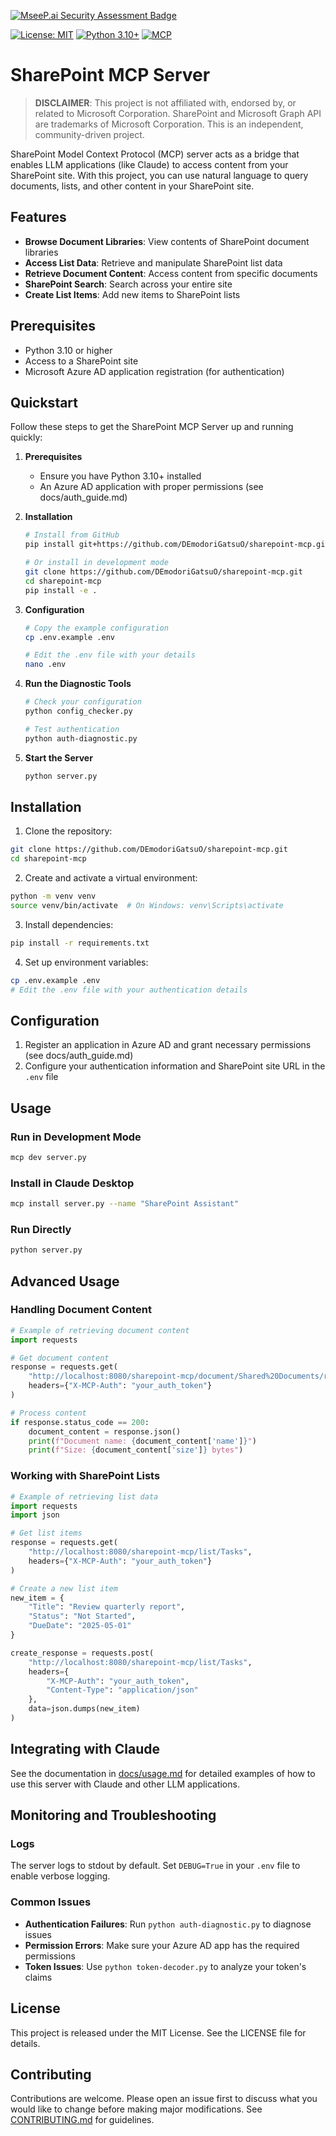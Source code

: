 [![MseeP.ai Security Assessment Badge](https://mseep.net/pr/demodorigatsuo-sharepoint-mcp-badge.png)](https://mseep.ai/app/demodorigatsuo-sharepoint-mcp)

[![License: MIT](https://img.shields.io/badge/License-MIT-yellow.svg)](https://opensource.org/licenses/MIT)
[![Python 3.10+](https://img.shields.io/badge/Python-3.10+-blue.svg)](https://www.python.org/downloads/)
[![MCP](https://img.shields.io/badge/MCP-Compatible-green.svg)](https://docs.anthropic.com/claude/docs/model-context-protocol)
# SharePoint MCP Server

> **DISCLAIMER**: This project is not affiliated with, endorsed by, or related to Microsoft Corporation. SharePoint and Microsoft Graph API are trademarks of Microsoft Corporation. This is an independent, community-driven project.

SharePoint Model Context Protocol (MCP) server acts as a bridge that enables LLM applications (like Claude) to access content from your SharePoint site. With this project, you can use natural language to query documents, lists, and other content in your SharePoint site.

## Features

- **Browse Document Libraries**: View contents of SharePoint document libraries
- **Access List Data**: Retrieve and manipulate SharePoint list data
- **Retrieve Document Content**: Access content from specific documents
- **SharePoint Search**: Search across your entire site
- **Create List Items**: Add new items to SharePoint lists

## Prerequisites

- Python 3.10 or higher
- Access to a SharePoint site
- Microsoft Azure AD application registration (for authentication)

## Quickstart

Follow these steps to get the SharePoint MCP Server up and running quickly:

1. **Prerequisites**
   - Ensure you have Python 3.10+ installed
   - An Azure AD application with proper permissions (see docs/auth_guide.md)

2. **Installation**
   ```bash
   # Install from GitHub
   pip install git+https://github.com/DEmodoriGatsuO/sharepoint-mcp.git

   # Or install in development mode
   git clone https://github.com/DEmodoriGatsuO/sharepoint-mcp.git
   cd sharepoint-mcp
   pip install -e .
   ```

3. **Configuration**
   ```bash
   # Copy the example configuration
   cp .env.example .env
   
   # Edit the .env file with your details
   nano .env
   ```

4. **Run the Diagnostic Tools**
   ```bash
   # Check your configuration
   python config_checker.py
   
   # Test authentication
   python auth-diagnostic.py
   ```

5. **Start the Server**
   ```bash
   python server.py
   ```

## Installation

1. Clone the repository:

```bash
git clone https://github.com/DEmodoriGatsuO/sharepoint-mcp.git
cd sharepoint-mcp
```

2. Create and activate a virtual environment:

```bash
python -m venv venv
source venv/bin/activate  # On Windows: venv\Scripts\activate
```

3. Install dependencies:

```bash
pip install -r requirements.txt
```

4. Set up environment variables:

```bash
cp .env.example .env
# Edit the .env file with your authentication details
```

## Configuration

1. Register an application in Azure AD and grant necessary permissions (see docs/auth_guide.md)
2. Configure your authentication information and SharePoint site URL in the `.env` file

## Usage

### Run in Development Mode

```bash
mcp dev server.py
```

### Install in Claude Desktop

```bash
mcp install server.py --name "SharePoint Assistant"
```

### Run Directly

```bash
python server.py
```

## Advanced Usage

### Handling Document Content

```python
# Example of retrieving document content
import requests

# Get document content
response = requests.get(
    "http://localhost:8080/sharepoint-mcp/document/Shared%20Documents/report.docx", 
    headers={"X-MCP-Auth": "your_auth_token"}
)

# Process content
if response.status_code == 200:
    document_content = response.json()
    print(f"Document name: {document_content['name']}")
    print(f"Size: {document_content['size']} bytes")
```

### Working with SharePoint Lists

```python
# Example of retrieving list data
import requests
import json

# Get list items
response = requests.get(
    "http://localhost:8080/sharepoint-mcp/list/Tasks", 
    headers={"X-MCP-Auth": "your_auth_token"}
)

# Create a new list item
new_item = {
    "Title": "Review quarterly report",
    "Status": "Not Started",
    "DueDate": "2025-05-01"
}

create_response = requests.post(
    "http://localhost:8080/sharepoint-mcp/list/Tasks", 
    headers={
        "X-MCP-Auth": "your_auth_token",
        "Content-Type": "application/json"
    },
    data=json.dumps(new_item)
)
```

## Integrating with Claude

See the documentation in [docs/usage.md](docs/usage.md) for detailed examples of how to use this server with Claude and other LLM applications.

## Monitoring and Troubleshooting

### Logs

The server logs to stdout by default. Set `DEBUG=True` in your `.env` file to enable verbose logging.

### Common Issues

- **Authentication Failures**: Run `python auth-diagnostic.py` to diagnose issues
- **Permission Errors**: Make sure your Azure AD app has the required permissions
- **Token Issues**: Use `python token-decoder.py` to analyze your token's claims

## License

This project is released under the MIT License. See the LICENSE file for details.

## Contributing

Contributions are welcome. Please open an issue first to discuss what you would like to change before making major modifications. See [CONTRIBUTING.md](CONTRIBUTING.md) for guidelines.
